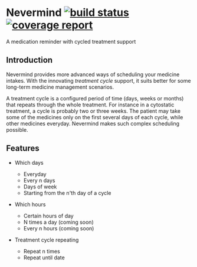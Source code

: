 # Nevermind [![build status](https://gitlab.com/sah/nirvana/badges/master/build.svg)](https://gitlab.com/sah/nirvana/commits/master) [![coverage report](https://gitlab.com/sah/nirvana/badges/master/coverage.svg)](https://gitlab.com/sah/nirvana/commits/master)

A medication reminder with cycled treatment support

## Introduction

Nevermind provides more advanced ways of scheduling your medicine intakes. With the innovating *treatment cycle* support, it suits better for some long-term medicine management scenarios.

A treatment cycle is a configured period of time (days, weeks or months) that repeats through the whole treatment. For instance in a cytostatic treatment, a cycle is probably two or three weeks. The patient may take some of the medicines only on the first several days of each cycle, while other medicines everyday. Nevermind makes such complex scheduling possible.

## Features

- Which days
  - Everyday
  - Every n days
  - Days of week
  - Starting from the n'th day of a cycle

- Which hours
  - Certain hours of day
  - N times a day (coming soon)
  - Every n hours (coming soon)

- Treatment cycle repeating
  - Repeat n times
  - Repeat until date


